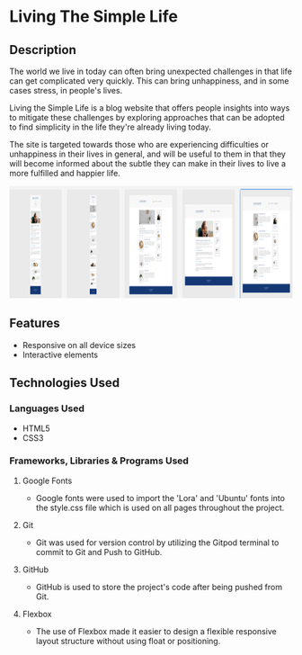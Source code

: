 
# Living The Simple Life

## Description

The world we live in today can often bring unexpected challenges in that life can get complicated
very quickly. This can bring unhappiness, and in some cases stress, in people's lives.

Living the Simple Life is a blog website that offers people insights into ways to mitigate these
challenges by exploring approaches that can be adopted to find simplicity in the life they're
already living today.

The site is targeted towards those who are experiencing difficulties or unhappiness in their
lives in general, and will be useful to them in that they will become informed about the
subtle they can make in their lives to live a more fulfilled and happier life.


<img src="assets/images/screenshot.png" width="100%" height="200px">

## Features

* Responsive on all device sizes
* Interactive elements

## Technologies Used

### Languages Used

* HTML5
* CSS3

### Frameworks, Libraries & Programs Used

1. Google Fonts
      - Google fonts were used to import the 'Lora' and 'Ubuntu' fonts into the style.css
          file which is used on all pages throughout the project.

2. Git
      - Git was used for version control by utilizing the Gitpod terminal to commit to Git
        and Push to GitHub.

3. GitHub
      - GitHub is used to store the project's code after being pushed from Git.

4. Flexbox
      - The use of Flexbox made it easier to design a flexible responsive layout structure
        without using float or positioning.
